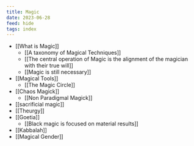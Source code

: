 ```yaml
---
title: Magic
date: 2023-06-28
feed: hide
tags: index
---
```

- [[What is Magic]]
	- [[A taxonomy of Magical Techniques]]
	- [[The central operation of Magic is the alignment of the magician with their true will]]
	- [[Magic is still necessary]]
- [[Magical Tools]]
	- [[The Magic Circle]]
- [[Chaos Magick]]
	- [[Non Paradigmal Magick]]
- [[sacrificial magic]]
- [[Theurgy]]
- [[Goetia]]
	- [[Black magic is focused on material results]]
- [[Kabbalah]]
- [[Magical Gender]]